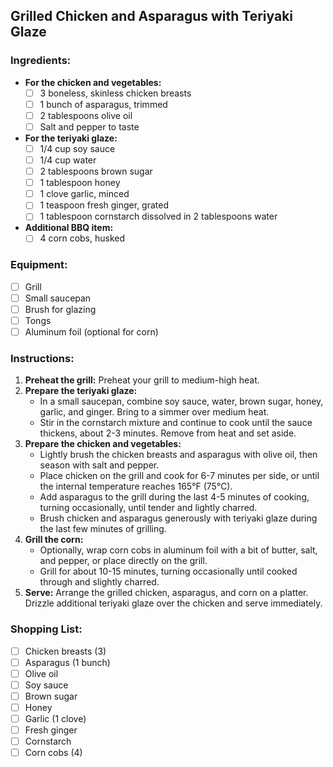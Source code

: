 ## Grilled Chicken and Asparagus with Teriyaki Glaze

### Ingredients:
- **For the chicken and vegetables:**
  - [ ] 3 boneless, skinless chicken breasts
  - [ ] 1 bunch of asparagus, trimmed
  - [ ] 2 tablespoons olive oil
  - [ ] Salt and pepper to taste
- **For the teriyaki glaze:**
  - [ ] 1/4 cup soy sauce
  - [ ] 1/4 cup water
  - [ ] 2 tablespoons brown sugar
  - [ ] 1 tablespoon honey
  - [ ] 1 clove garlic, minced
  - [ ] 1 teaspoon fresh ginger, grated
  - [ ] 1 tablespoon cornstarch dissolved in 2 tablespoons water
- **Additional BBQ item:**
  - [ ] 4 corn cobs, husked

### Equipment:
- [ ] Grill
- [ ] Small saucepan
- [ ] Brush for glazing
- [ ] Tongs
- [ ] Aluminum foil (optional for corn)

### Instructions:
1. **Preheat the grill:** Preheat your grill to medium-high heat.
2. **Prepare the teriyaki glaze:**
   - In a small saucepan, combine soy sauce, water, brown sugar, honey, garlic, and ginger. Bring to a simmer over medium heat.
   - Stir in the cornstarch mixture and continue to cook until the sauce thickens, about 2-3 minutes. Remove from heat and set aside.
3. **Prepare the chicken and vegetables:**
   - Lightly brush the chicken breasts and asparagus with olive oil, then season with salt and pepper.
   - Place chicken on the grill and cook for 6-7 minutes per side, or until the internal temperature reaches 165°F (75°C).
   - Add asparagus to the grill during the last 4-5 minutes of cooking, turning occasionally, until tender and lightly charred.
   - Brush chicken and asparagus generously with teriyaki glaze during the last few minutes of grilling.
4. **Grill the corn:**
   - Optionally, wrap corn cobs in aluminum foil with a bit of butter, salt, and pepper, or place directly on the grill.
   - Grill for about 10-15 minutes, turning occasionally until cooked through and slightly charred.
5. **Serve:** Arrange the grilled chicken, asparagus, and corn on a platter. Drizzle additional teriyaki glaze over the chicken and serve immediately.

### Shopping List:
- [ ] Chicken breasts (3)
- [ ] Asparagus (1 bunch)
- [ ] Olive oil
- [ ] Soy sauce
- [ ] Brown sugar
- [ ] Honey
- [ ] Garlic (1 clove)
- [ ] Fresh ginger
- [ ] Cornstarch
- [ ] Corn cobs (4)
